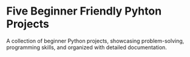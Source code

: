 # Five Beginner Friendly Pyhton Projects
A collection of beginner Python projects, showcasing problem-solving, programming skills, and organized with detailed documentation.
